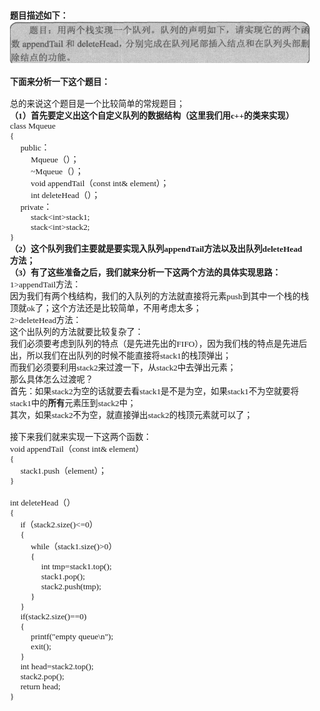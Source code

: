 <html>
<head>
  <title>Evernote Export</title>
  <basefont face="微软雅黑" size="2" />
  <meta http-equiv="Content-Type" content="text/html;charset=utf-8" />
  <meta name="exporter-version" content="Evernote Windows/302292 (zh-CN); Windows/10.0.10586 (Win64);"/>
  <style>
    body, td {
      font-family: 微软雅黑;
      font-size: 10pt;
    }
  </style>
</head>
<body>
<a name="2013"/>

<div>
<span><div><b>题目描述如下：</b></div><div><img src="（7）剑指offer之用两个栈实现队列_files/Image.png" type="image/png" style="height: auto;"/></div><div><br/></div><div><b>下面来分析一下这个题目：</b></div><div><br/></div><div>总的来说这个题目是一个比较简单的常规题目；</div><div><b>（1）首先要定义出这个自定义队列的数据结构（这里我们用c++的类来实现）</b></div><div>class Mqueue</div><div>{</div><div>     public：</div><div>          Mqueue（）；</div><div>          ~Mqueue（）；</div><div>          void appendTail（const int&amp; element）；</div><div>          int deleteHead（）；</div><div>     private：</div><div>          stack&lt;int&gt;stack1;</div><div>          stack&lt;int&gt;stack2;</div><div>}</div><div><b>（2）这个队列我们主要就是要实现入队列appendTail方法以及出队列deleteHead方法；</b></div><div><b>（3）有了这些准备之后，我们就来分析一下这两个方法的具体实现思路：</b></div><div>1&gt;appendTail方法：</div><div>因为我们有两个栈结构，我们的入队列的方法就直接将元素push到其中一个栈的栈顶就ok了；这个方法还是比较简单，不用考虑太多；</div><div>2&gt;deleteHead方法：</div><div>这个出队列的方法就要比较复杂了：</div><div>我们必须要考虑到队列的特点（是先进先出的FIFO），因为我们栈的特点是先进后出，所以我们在出队列的时候不能直接将stack1的栈顶弹出；</div><div>而我们必须要利用stack2来过渡一下，从stack2中去弹出元素；</div><div>那么具体怎么过渡呢？</div><div>首先：如果stack2为空的话就要去看stack1是不是为空，如果stack1不为空就要将stack1中的<b>所有</b>元素压到stack2中；</div><div>其次，如果stack2不为空，就直接弹出stack2的栈顶元素就可以了；</div><div><br/></div><div>接下来我们就来实现一下这两个函数：</div><div>void appendTail（const int&amp; element）</div><div>{</div><div>     stack1.push（element）；</div><div>}</div><div><br/></div><div>int deleteHead（）</div><div>{</div><div>     if（stack2.size()&lt;=0）</div><div>     {</div><div>          while（stack1.size()&gt;0）</div><div>          {     </div><div>               int tmp=stack1.top();</div><div>               stack1.pop();</div><div>               stack2.push(tmp);</div><div>          }</div><div>     }</div><div>     if(stack2.size()==0)</div><div>     {</div><div>          printf(&quot;empty queue\n&quot;);</div><div>          exit();    </div><div>     }</div><div>     int head=stack2.top();</div><div>     stack2.pop();</div><div>     return head;</div><div>}</div></span>
</div></body></html> 